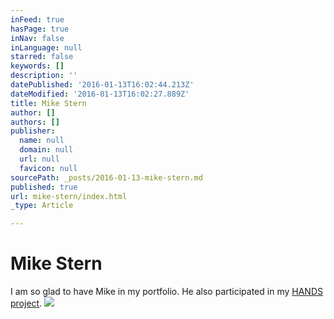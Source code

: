 ```yaml
---
inFeed: true
hasPage: true
inNav: false
inLanguage: null
starred: false
keywords: []
description: ''
datePublished: '2016-01-13T16:02:44.213Z'
dateModified: '2016-01-13T16:02:27.889Z'
title: Mike Stern
author: []
authors: []
publisher:
  name: null
  domain: null
  url: null
  favicon: null
sourcePath: _posts/2016-01-13-mike-stern.md
published: true
url: mike-stern/index.html
_type: Article

---
```

# Mike Stern

I am so glad to have Mike in my portfolio. He also participated in my [HANDS project][0].
![](https://the-grid-user-content.s3-us-west-2.amazonaws.com/3855b7d4-73aa-464e-8402-740051c339fd.jpg)

[0]: http://hands.mennigmann.com/